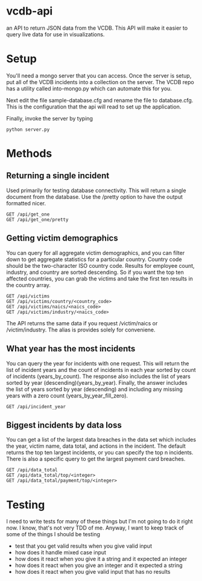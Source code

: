# vcdb-api
an API to return JSON data from the VCDB. This API will make it easier to query live data for use in visualizations.

# Setup
You'll need a mongo server that you can access. Once the server is setup, put all of the VCDB incidents into a collection
on the server. The VCDB repo has a utility called into-mongo.py which can automate this for you.  

Next edit the file sample-database.cfg and rename the file to database.cfg. This is the configuration that the api
will read to set up the application.  

Finally, invoke the server by typing

    python server.py

# Methods
## Returning a single incident
Used primarily for testing database connectivity. This will return a single document from the database. Use the /pretty option to have
the output formatted nicer.


    GET /api/get_one
    GET /api/get_one/pretty

## Getting victim demographics
You can query for all aggregate victim demographics, and you can filter down to get aggregate statistics for a particular country.
Country code should be the two-character ISO country code. Results for employee count, industry, and country are sorted descending. So 
if you want the top ten affected countries, you can grab the victims and take the first ten results in the country array.

    GET /api/victims
    GET /api/victims/country/<country_code>
    GET /api/victims/naics/<naics_code>
    GET /api/victims/industry/<naics_code>
    
The API returns the same data if you request /victim/naics or /victim/industry. The alias is provides solely for conveniene.

## What year has the most incidents
You can query the year for incidents with one request. This will return the list of incident years and the count of incidents in each year
sorted by count of incidents (years\_by\_count). The response also includes the list of years sorted by year (descending)(years\_by\_year). 
Finally, the answer includes the list of years sorted by year (descending) and including any missing years with a zero count (years\_by\_year\_fill\_zero).

    GET /api/incident_year
    
## Biggest incidents by data loss
You can get a list of the largest data breaches in the data set which includes the year, victim name, data total, and actions in the incident.
The default returns the top ten largest incidents, or you can specify the top n incidents. There is also a specific query to get the largest
payment card breaches.

    GET /api/data_total
    GET /api/data_total/top/<integer>
    GET /api/data_total/payment/top/<integer>

# Testing
I need to write tests for many of these things but I'm not going to do it right now. I know, that's not very TDD of me. Anyway,
I want to keep track of some of the things I should be testing

+ test that you get valid results when you give valid input
+ how does it handle mixed case input
+ how does it react when you give it a string and it expected an integer
+ how does it react when you give an integer and it expected a string
+ how does it react when you give valid input that has no results